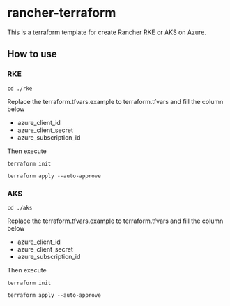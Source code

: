 # rancher-terraform

This is a terraform template for create Rancher RKE or AKS on Azure.

## How to use 

### RKE

```
cd ./rke
```
Replace the terraform.tfvars.example to terraform.tfvars and fill the column below

- azure_client_id
- azure_client_secret
- azure_subscription_id

Then execute 
``` 
terraform init
```
```
terraform apply --auto-approve
```

### AKS

```
cd ./aks
```
Replace the terraform.tfvars.example to terraform.tfvars and fill the column below

- azure_client_id
- azure_client_secret
- azure_subscription_id

Then execute 
``` 
terraform init
```
```
terraform apply --auto-approve
```




